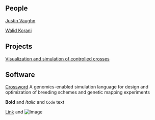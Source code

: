 ## People
[Justin Vaughn](url)

[Walid Korani](url)

## Projects

[Visualization and simulation of controlled crosses](url)




## Software

[Crossword](url)
A genomics-enabled simulation language for design and optimization of breeding schemes and genetic mapping experiments



**Bold** and _Italic_ and `Code` text

[Link](url) and ![Image](src)


